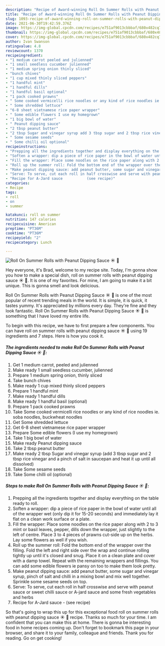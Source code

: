 ```yaml
---
description: "Recipe of Award-winning Roll On Summer Rolls with Peanut Dipping Sauce ☀️ 💐"
title: "Recipe of Award-winning Roll On Summer Rolls with Peanut Dipping Sauce ☀️ 💐"
slug: 1093-recipe-of-award-winning-roll-on-summer-rolls-with-peanut-dipping-sauce
date: 2021-06-30T19:42:59.376Z
image: https://img-global.cpcdn.com/recipes/e751af9013cbbbaf/680x482cq70/roll-on-summer-rolls-with-peanut-dipping-sauce-recipe-main-photo.jpg
thumbnail: https://img-global.cpcdn.com/recipes/e751af9013cbbbaf/680x482cq70/roll-on-summer-rolls-with-peanut-dipping-sauce-recipe-main-photo.jpg
cover: https://img-global.cpcdn.com/recipes/e751af9013cbbbaf/680x482cq70/roll-on-summer-rolls-with-peanut-dipping-sauce-recipe-main-photo.jpg
author: Ivan Swanson
ratingvalue: 4.8
reviewcount: 1370
recipeingredient:
- "1 medium carrot peeled and julienned"
- "1 small seedless cucumber julienned"
- "1 medium spring onion thinly sliced"
- "bunch chives"
- "1 cup mixed thinly sliced peppers"
- "1 handful mint"
- "1 handful dills"
- "1 handful basil optional"
- "1 pack cooked prawns"
- " Some cooked vermicelli rice noodles or any kind of rice noodles ie soba noodles buckwheat noodles"
- " Some shredded lettuce"
- "6-8 sheet vietnamese rice paper wrapper"
- " Some edible flowers I use my homegrown"
- "1 big bowl of water"
- " Peanut dipping sauce"
- "2 tbsp peanut butter"
- "2 tbsp Sugar and vinegar syrup add 3 tbsp sugar and 2 tbsp rice vinegar and a pinch of salt in saucepan and heat it up until all dissolved"
- " Some sesame seeds"
- " Some chilli oil optional"
recipeinstructions:
- "Prepping all the ingredients together and display everything on the table ready to roll."
- "Soften a wrapper: dip a piece of rice paper in the bowl of water until all of the wrapper wet (only dip it for 15-20 seconds) and immediately lay it flat on a clean work surface or a plate."
- "Fill the wrapper: Place some noodles on the rice paper along with 2 to 3 mint or basil leaves, pepper, dills down the wrapper, just slightly to the left of centre. Place 3 to 4 pieces of prawns cut-side up on the herbs. Lay some flowers as well if you wish."
- "Roll up the summer roll: Fold the bottom end of the wrapper over the filling. Fold the left and right side over the wrap and continue rolling tightly up until it&#39;s closed and snug. Place it on a clean plate and cover with a damp towel. Repeat with the remaining wrappers and fillings. You can add some edible flowers ie pansy on too to make them look pretty."
- "Make peanut dipping sauce: add peanut butter, some sugar and vinegar syrup, pinch of salt and chilli in a mixing bowl and mix well together. Sprinkle some sesame seeds on top."
- "Serve: To serve, cut each roll in half crosswise and serve with peanut sauce or sweet chilli sauce or A-jard sauce and some fresh vegetables and herbs"
- "Recipe for A-Jard sauce           (see recipe)"
categories:
- Recipe
tags:
- roll
- on
- summer

katakunci: roll on summer 
nutrition: 147 calories
recipecuisine: American
preptime: "PT36M"
cooktime: "PT36M"
recipeyield: "2"
recipecategory: Lunch

---
```



![Roll On Summer Rolls with Peanut Dipping Sauce ☀️ 💐](https://img-global.cpcdn.com/recipes/e751af9013cbbbaf/680x482cq70/roll-on-summer-rolls-with-peanut-dipping-sauce-recipe-main-photo.jpg)

Hey everyone, it's Brad, welcome to my recipe site. Today, I'm gonna show you how to make a special dish, roll on summer rolls with peanut dipping sauce ☀️ 💐. It is one of my favorites. For mine, I am going to make it a bit unique. This is gonna smell and look delicious.

Roll On Summer Rolls with Peanut Dipping Sauce ☀️ 💐 is one of the most popular of recent trending meals in the world. It is simple, it is quick, it tastes yummy. It's appreciated by millions every day. They're fine and they look fantastic. Roll On Summer Rolls with Peanut Dipping Sauce ☀️ 💐 is something that I have loved my entire life.




To begin with this recipe, we have to first prepare a few components. You can have roll on summer rolls with peanut dipping sauce ☀️ 💐 using 19 ingredients and 7 steps. Here is how you cook it.

<!--inarticleads1-->

##### The ingredients needed to make Roll On Summer Rolls with Peanut Dipping Sauce ☀️ 💐:

1. Get 1 medium carrot, peeled and julienned
1. Make ready 1 small seedless cucumber, julienned
1. Prepare 1 medium spring onion, thinly sliced
1. Take bunch chives
1. Make ready 1 cup mixed thinly sliced peppers
1. Prepare 1 handful mint
1. Make ready 1 handful dills
1. Make ready 1 handful basil (optional)
1. Prepare 1 pack cooked prawns
1. Take  Some cooked vermicelli rice noodles or any kind of rice noodles ie. soba noodles, buckwheat noodles
1. Get  Some shredded lettuce
1. Get 6-8 sheet vietnamese rice paper wrapper
1. Prepare  Some edible flowers (I use my homegrown)
1. Take 1 big bowl of water
1. Make ready  Peanut dipping sauce
1. Take 2 tbsp peanut butter
1. Make ready 2 tbsp Sugar and vinegar syrup (add 3 tbsp sugar and 2 tbsp rice vinegar and a pinch of salt in saucepan and heat it up until all dissolved)
1. Take  Some sesame seeds
1. Take  Some chilli oil (optional)




<!--inarticleads2-->

##### Steps to make Roll On Summer Rolls with Peanut Dipping Sauce ☀️ 💐:

1. Prepping all the ingredients together and display everything on the table ready to roll.
1. Soften a wrapper: dip a piece of rice paper in the bowl of water until all of the wrapper wet (only dip it for 15-20 seconds) and immediately lay it flat on a clean work surface or a plate.
1. Fill the wrapper: Place some noodles on the rice paper along with 2 to 3 mint or basil leaves, pepper, dills down the wrapper, just slightly to the left of centre. Place 3 to 4 pieces of prawns cut-side up on the herbs. Lay some flowers as well if you wish.
1. Roll up the summer roll: Fold the bottom end of the wrapper over the filling. Fold the left and right side over the wrap and continue rolling tightly up until it&#39;s closed and snug. Place it on a clean plate and cover with a damp towel. Repeat with the remaining wrappers and fillings. You can add some edible flowers ie pansy on too to make them look pretty.
1. Make peanut dipping sauce: add peanut butter, some sugar and vinegar syrup, pinch of salt and chilli in a mixing bowl and mix well together. Sprinkle some sesame seeds on top.
1. Serve: To serve, cut each roll in half crosswise and serve with peanut sauce or sweet chilli sauce or A-jard sauce and some fresh vegetables and herbs
1. Recipe for A-Jard sauce -           (see recipe)




So that's going to wrap this up for this exceptional food roll on summer rolls with peanut dipping sauce ☀️ 💐 recipe. Thanks so much for your time. I am confident that you can make this at home. There is gonna be interesting food in home recipes coming up. Don't forget to bookmark this page in your browser, and share it to your family, colleague and friends. Thank you for reading. Go on get cooking!
